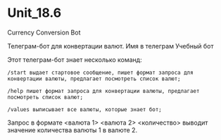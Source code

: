 # Unit_18.6
Currency Conversion Bot

Телеграм-бот для конвертации валют. Имя в телеграм Учебный бот

Этот телеграм-бот знает несколько команд:

    /start выдает стартовое сообщение, пишет формат запроса для конвертации валюты, предлагает посмотреть список валют;

    /help пишет формат запроса для конвертации валюты, предлагает посмотреть список валют;

    /values выписывает все валюты, которые знает бот;

Запрос в формате <валюта 1> <валюта 2> <количество> выводит значение количества валюты 1 в валюте 2.
